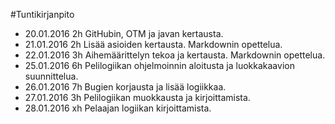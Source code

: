 #Tuntikirjanpito

- 20.01.2016 2h GitHubin, OTM ja javan kertausta.  
- 21.01.2016 2h Lisää asioiden kertausta. Markdownin opettelua.  
- 22.01.2016 3h Aihemäärittelyn tekoa ja kertausta. Markdownin opettelua.
- 25.01.2016 6h Pelilogiikan ohjelmoinnin aloitusta ja luokkakaavion suunnittelua.
- 26.01.2016 7h Bugien korjausta ja lisää logiikkaa.
- 27.01.2016 3h Pelilogiikan muokkausta ja kirjoittamista.
- 28.01.2016 xh Pelaajan logiikan kirjoittamista.
